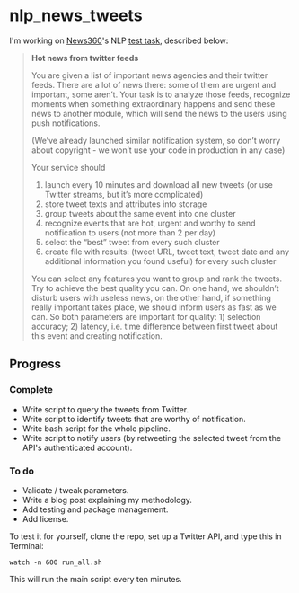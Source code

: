 # nlp_news_tweets

I'm working on [News360](https://news360.com/)'s NLP [test task](https://docs.google.com/document/d/1ziUlEDtOBChJzHvArc4GzQKJKG1s-Ut9IkzGAyzAdJI/edit#heading=h.o1egger9j1r), described below:

> **Hot news from twitter feeds**
>
> You are given a list of important news agencies and their twitter feeds. There are a lot of news there: some of them are urgent and important, some aren’t. Your task is to analyze those feeds, recognize moments when something extraordinary happens and send these news to another module, which will send the news to the users using push notifications.
>
> (We’ve already launched similar notification system, so don’t worry about copyright - we won’t use your code in production in any case)
>
> Your service should
> 
> 1. launch every 10 minutes and download all new tweets (or use Twitter streams, but it’s more complicated)
> 2. store tweet texts and attributes into storage
> 3. group tweets about the same event into one cluster
> 4. recognize events that are hot, urgent and worthy to send notification to users (not more than 2 per day)
> 5. select the “best” tweet from every such cluster
> 6. create file with results: (tweet URL, tweet text, tweet date and any additional information you found useful) for every such cluster
>
> You can select any features you want to group and rank the tweets. Try to achieve the best quality you can. On one hand, we shouldn’t disturb users with useless news, on the other hand, if something really important takes place, we should inform users as fast as we can. So both parameters are important for quality: 1) selection accuracy; 2) latency, i.e. time difference between first tweet about this event and creating notification.

## Progress

### Complete

- Write script to query the tweets from Twitter.
- Write script to identify tweets that are worthy of notification.
- Write bash script for the whole pipeline.
- Write script to notify users (by retweeting the selected tweet from the API's authenticated account).

### To do

- Validate / tweak parameters.
- Write a blog post explaining my methodology.
- Add testing and package management.
- Add license.

To test it for yourself, clone the repo, set up a Twitter API, and type this in Terminal:

`watch -n 600 run_all.sh`

This will run the main script every ten minutes.
